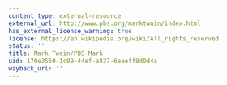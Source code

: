```yaml
---
content_type: external-resource
external_url: http://www.pbs.org/marktwain/index.html
has_external_license_warning: true
license: https://en.wikipedia.org/wiki/All_rights_reserved
status: ''
title: Mark Twain/PBS Mark
uid: 170e3550-1c09-44ef-a837-6eaeff8d0d4a
wayback_url: ''
---
```

